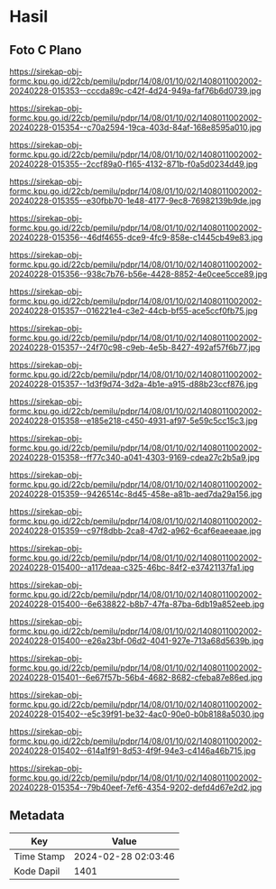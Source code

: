 # Hasil

## Foto C Plano

https://sirekap-obj-formc.kpu.go.id/22cb/pemilu/pdpr/14/08/01/10/02/1408011002002-20240228-015353--cccda89c-c42f-4d24-949a-faf76b6d0739.jpg

https://sirekap-obj-formc.kpu.go.id/22cb/pemilu/pdpr/14/08/01/10/02/1408011002002-20240228-015354--c70a2594-19ca-403d-84af-168e8595a010.jpg

https://sirekap-obj-formc.kpu.go.id/22cb/pemilu/pdpr/14/08/01/10/02/1408011002002-20240228-015355--2ccf89a0-f165-4132-871b-f0a5d0234d49.jpg

https://sirekap-obj-formc.kpu.go.id/22cb/pemilu/pdpr/14/08/01/10/02/1408011002002-20240228-015355--e30fbb70-1e48-4177-9ec8-76982139b9de.jpg

https://sirekap-obj-formc.kpu.go.id/22cb/pemilu/pdpr/14/08/01/10/02/1408011002002-20240228-015356--46df4655-dce9-4fc9-858e-c1445cb49e83.jpg

https://sirekap-obj-formc.kpu.go.id/22cb/pemilu/pdpr/14/08/01/10/02/1408011002002-20240228-015356--938c7b76-b56e-4428-8852-4e0cee5cce89.jpg

https://sirekap-obj-formc.kpu.go.id/22cb/pemilu/pdpr/14/08/01/10/02/1408011002002-20240228-015357--016221e4-c3e2-44cb-bf55-ace5ccf0fb75.jpg

https://sirekap-obj-formc.kpu.go.id/22cb/pemilu/pdpr/14/08/01/10/02/1408011002002-20240228-015357--24f70c98-c9eb-4e5b-8427-492af57f6b77.jpg

https://sirekap-obj-formc.kpu.go.id/22cb/pemilu/pdpr/14/08/01/10/02/1408011002002-20240228-015357--1d3f9d74-3d2a-4b1e-a915-d88b23ccf876.jpg

https://sirekap-obj-formc.kpu.go.id/22cb/pemilu/pdpr/14/08/01/10/02/1408011002002-20240228-015358--e185e218-c450-4931-af97-5e59c5cc15c3.jpg

https://sirekap-obj-formc.kpu.go.id/22cb/pemilu/pdpr/14/08/01/10/02/1408011002002-20240228-015358--ff77c340-a041-4303-9169-cdea27c2b5a9.jpg

https://sirekap-obj-formc.kpu.go.id/22cb/pemilu/pdpr/14/08/01/10/02/1408011002002-20240228-015359--9426514c-8d45-458e-a81b-aed7da29a156.jpg

https://sirekap-obj-formc.kpu.go.id/22cb/pemilu/pdpr/14/08/01/10/02/1408011002002-20240228-015359--c97f8dbb-2ca8-47d2-a962-6caf6eaeeaae.jpg

https://sirekap-obj-formc.kpu.go.id/22cb/pemilu/pdpr/14/08/01/10/02/1408011002002-20240228-015400--a117deaa-c325-46bc-84f2-e37421137fa1.jpg

https://sirekap-obj-formc.kpu.go.id/22cb/pemilu/pdpr/14/08/01/10/02/1408011002002-20240228-015400--6e638822-b8b7-47fa-87ba-6db19a852eeb.jpg

https://sirekap-obj-formc.kpu.go.id/22cb/pemilu/pdpr/14/08/01/10/02/1408011002002-20240228-015400--e26a23bf-06d2-4041-927e-713a68d5639b.jpg

https://sirekap-obj-formc.kpu.go.id/22cb/pemilu/pdpr/14/08/01/10/02/1408011002002-20240228-015401--6e67f57b-56b4-4682-8682-cfeba87e86ed.jpg

https://sirekap-obj-formc.kpu.go.id/22cb/pemilu/pdpr/14/08/01/10/02/1408011002002-20240228-015402--e5c39f91-be32-4ac0-90e0-b0b8188a5030.jpg

https://sirekap-obj-formc.kpu.go.id/22cb/pemilu/pdpr/14/08/01/10/02/1408011002002-20240228-015402--614a1f91-8d53-4f9f-94e3-c4146a46b715.jpg

https://sirekap-obj-formc.kpu.go.id/22cb/pemilu/pdpr/14/08/01/10/02/1408011002002-20240228-015354--79b40eef-7ef6-4354-9202-defd4d67e2d2.jpg


## Metadata

| Key        | Value               |
| ---------- | ------------------- |
| Time Stamp | 2024-02-28 02:03:46 |
| Kode Dapil | 1401                |



